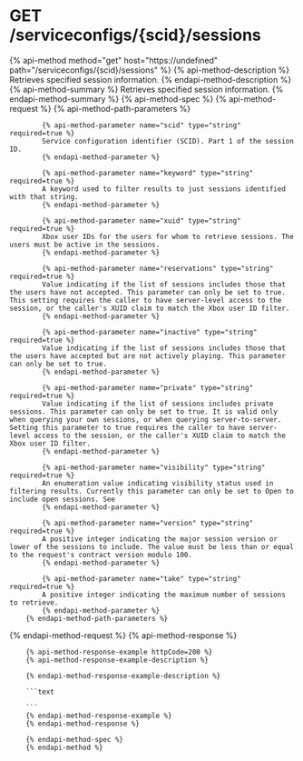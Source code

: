 # GET /serviceconfigs/{scid}/sessions

{% api-method method="get" host="https://undefined" path="/serviceconfigs/{scid}/sessions" %}
        {% api-method-description %}
        Retrieves specified session information.
        {% endapi-method-description %}
        {% api-method-summary %}
        Retrieves specified session information.
        {% endapi-method-summary %}
        {% api-method-spec %}
        {% api-method-request %}
        {% api-method-path-parameters %}
        
            {% api-method-parameter name="scid" type="string" required=true %}
            Service configuration identifier (SCID). Part 1 of the session ID.
            {% endapi-method-parameter %}

            {% api-method-parameter name="keyword" type="string" required=true %}
            A keyword used to filter results to just sessions identified with that string.
            {% endapi-method-parameter %}

            {% api-method-parameter name="xuid" type="string" required=true %}
            Xbox user IDs for the users for whom to retrieve sessions. The users must be active in the sessions.
            {% endapi-method-parameter %}

            {% api-method-parameter name="reservations" type="string" required=true %}
            Value indicating if the list of sessions includes those that the users have not accepted. This parameter can only be set to true. This setting requires the caller to have server-level access to the session, or the caller's XUID claim to match the Xbox user ID filter.
            {% endapi-method-parameter %}

            {% api-method-parameter name="inactive" type="string" required=true %}
            Value indicating if the list of sessions includes those that the users have accepted but are not actively playing. This parameter can only be set to true.
            {% endapi-method-parameter %}

            {% api-method-parameter name="private" type="string" required=true %}
            Value indicating if the list of sessions includes private sessions. This parameter can only be set to true. It is valid only when querying your own sessions, or when querying server-to-server. Setting this parameter to true requires the caller to have server-level access to the session, or the caller's XUID claim to match the Xbox user ID filter.
            {% endapi-method-parameter %}

            {% api-method-parameter name="visibility" type="string" required=true %}
            An enumeration value indicating visibility status used in filtering results. Currently this parameter can only be set to Open to include open sessions. See 
            {% endapi-method-parameter %}

            {% api-method-parameter name="version" type="string" required=true %}
            A positive integer indicating the major session version or lower of the sessions to include. The value must be less than or equal to the request's contract version modulo 100.
            {% endapi-method-parameter %}

            {% api-method-parameter name="take" type="string" required=true %}
            A positive integer indicating the maximum number of sessions to retrieve.
            {% endapi-method-parameter %}
        {% endapi-method-path-parameters %}
{% endapi-method-request %}
        {% api-method-response %}
        
        {% api-method-response-example httpCode=200 %}
        {% api-method-response-example-description %}
        
        {% endapi-method-response-example-description %}
        
        ```text
        
        ```
        {% endapi-method-response-example %}
        {% endapi-method-response %}
        
        {% endapi-method-spec %}
        {% endapi-method %}